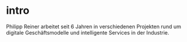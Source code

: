 # intro


Philipp Reiner arbeitet seit 6 Jahren in verschiedenen Projekten rund um digitale Geschäftsmodelle und intelligente Services in der Industrie. 
